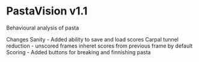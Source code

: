 # PastaVision v1.1
Behavioural analysis of pasta

Changes
Sanity - Added ability to save and load scores
Carpal tunnel reduction - unscored frames inheret scores from previous frame by default
Scoring - Added buttons for breaking and finnishing pasta
